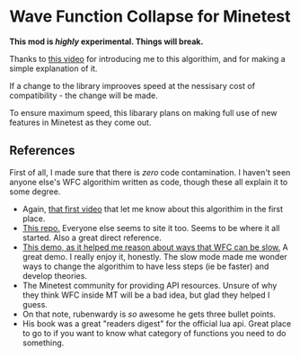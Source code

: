 # Wave Function Collapse for Minetest

**This mod is _highly_ experimental. Things will break.**

Thanks to [this video][that first video] for introducing me to this
algorithim, and for making a simple explanation of it.

If a change to the library improoves speed at the nessisary cost of
compatibility - the change will be made.

To ensure maximum speed, this libarary plans on making full use of new features
in Minetest as they come out.

## References

[that first video]: https://www.youtube.com/watch?v=2SuvO4Gi7uY
[mxgmn]: https://github.com/mxgmn/WaveFunctionCollapse
[demo1]: https://oskarstalberg.com/game/wave/wave.html

First of all, I made sure that there is _zero_ code contamination. I haven't seen anyone else's  WFC algorithim written as code, though these all explain it to some degree.

- Again, [that first video] that let me know about this algorithim in the first place.
- [This repo.][mxgmn] Everyone else seems to site it too. Seems to be where it all started. Also a great direct reference.
- [This demo, as it helped me reason about ways that WFC can be slow.][demo1] A great demo. I really enjoy it, honestly. The slow mode made me wonder ways to change the algorithim to have less steps (ie be faster) and develop theories.
- The Minetest community for providing API resources. Unsure of why they think WFC inside MT will be a bad idea, but glad they helped I guess.
- On that note, rubenwardy is _so_ awesome he gets three bullet points.
- His book was a great "readers digest" for the official lua api. Great place to go to if you want to know what category of functions you need to do something.

